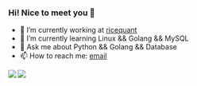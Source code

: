 ### Hi! Nice to meet you 👋


- 🔭 I’m currently working at [ricequant](https://www.ricequant.com/welcome/)
- 🌱 I’m currently learning Linux && Golang && MySQL
- 💬 Ask me about Python && Golang && Database
- 📫 How to reach me: [email](ppd0705@icloud.com)

<img align="lefet" src="https://github-readme-stats.vercel.app/api/top-langs/?username=ppd0705&hide=HTML,Makefile&layout=compact" />
<img align="left" src="https://github-readme-stats.vercel.app/api?username=ppd0705&show_icons=true&icon_color=805AD5&text_color=718096&bg_color=ffffff&hide_title=true" />
